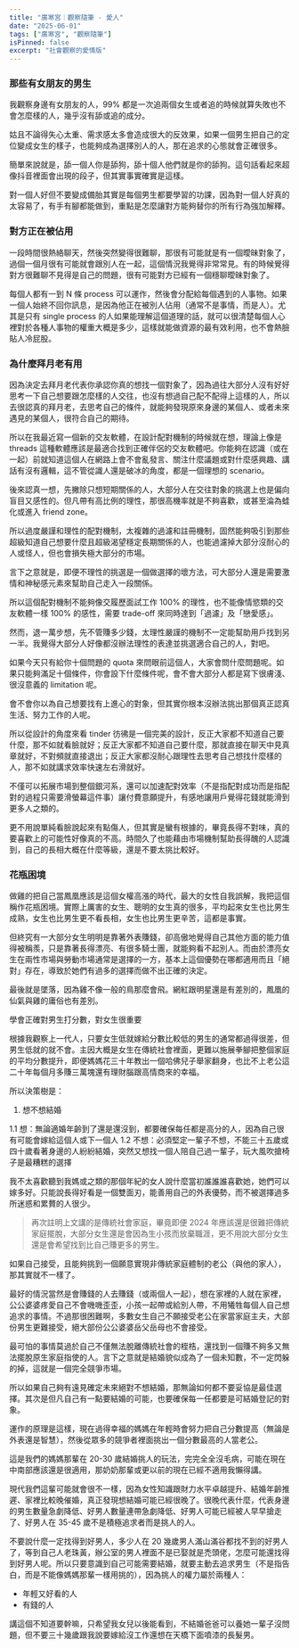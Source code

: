 ```yaml
---
title: "廣寒宮｜觀察隨筆 - 愛人"
date: "2025-06-01"
tags: ["廣寒宮", "觀察隨筆"]
isPinned: false
excerpt: "社會觀察的愛情版"
---
```


### 那些有女朋友的男生

我觀察身邊有女朋友的人，99% 都是一次追兩個女生或者追的時候就算失敗也不會怎麼樣的人，幾乎沒有舔或追的成分。

姑且不論得失心太重、需求感太多會造成很大的反效果，如果一個男生把自己的定位變成女生的樣子，也能夠成為選擇別人的人，那在追求的心態就會正確很多。

簡單來說就是，舔一個人你是舔狗，舔十個人他們就是你的舔狗。這句話看起來超像抖音裡面會出現的段子，但其實事實確實是這樣。

對一個人好但不要變成備胎其實是每個男生都要學習的功課，因為對一個人好真的太容易了，有手有腳都能做到，重點是怎麼讓對方能夠替你的所有行為強加解釋。

### 對方正在被佔用

一段時間很熱絡聊天，然後突然變得很難聊，那很有可能就是有一個曖昧對象了，過個一個月很有可能就會跟別人在一起，這個情況我覺得非常常見。有的時候覺得對方很難聊不見得是自己的問題，很有可能對方已經有一個穩聊曖昧對象了。

每個人都有一到 N 條 process 可以運作，然後會分配給每個遇到的人事物。如果一個人始終不回你訊息，是因為他正在被別人佔用（通常不是事情，而是人）。尤其是只有 single process 的人如果能理解這個道理的話，就可以很清楚每個人心裡對於各種人事物的權重大概是多少，這樣就能做資源的最有效利用，也不會熱臉貼人冷屁股。

### 為什麼拜月老有用

因為決定去拜月老代表你承認你真的想找一個對象了，因為過往大部分人沒有好好思考一下自己想要跟怎麼樣的人交往，也沒有想過自己配不配得上這樣的人，所以去很認真的拜月老，去思考自己的條件，就能夠發現原來身邊的某個人、或者未來遇見的某個人，很符合自己的期待。

所以在我最近寫一個新的交友軟體，在設計配對機制的時候就在想，理論上像是 threads 這種軟體應該是最適合找到正確伴侶的交友軟體吧。你能夠在認識（或在一起）前就知道這個人在網路上會不會亂發言、關注什麼議題或對什麼感興趣、講話有沒有邏輯，這不管從識人還是破冰的角度，都是一個理想的 scenario。

後來認真一想，先撇除只想短期關係的人，大部分人在交往對象的挑選上也是偏向盲目又感性的。但凡帶有高比例的理性，那很高機率就是不夠喜歡，或甚至淪為蛙化或進入 friend zone。

所以過度嚴謹和理性的配對機制，太複雜的過濾和註冊機制，固然能夠吸引到那些超級知道自己想要什麼且超級渴望穩定長期關係的人，也能過濾掉大部分沒耐心的人或怪人，但也會損失極大部分的市場。

言下之意就是，即便不理性的挑選是一個做選擇的壞方法，可大部分人還是需要激情和神秘感元素來幫助自己走入一段關係。

所以這個配對機制不能夠像交履歷面試工作 100% 的理性，也不能像情慾類的交友軟體一樣 100% 的感性，需要 trade-off 來同時達到「過濾」及「戀愛感」。

然而，退一萬步想，先不管賺多少錢，太理性嚴謹的機制不一定能幫助用戶找到另一半。我覺得大部分人好像都沒辦法理性的表達並挑選適合自己的人，對吧。

如果今天只有給你十個問題的 quota 來問眼前這個人，大家會問什麼問題呢。如果只能夠滿足十個條件，你會設下什麼條件呢，會不會大部分人都是寫下很膚淺、很沒意義的 limitation 呢。

會不會你以為自己想要找有上進心的對象，但其實你根本沒辦法挑出那個真正認真生活、努力工作的人呢。

所以從設計的角度來看 tinder 彷彿是一個完美的設計，反正大家都不知道自己要什麼，那不如就看臉就好；反正大家都不知道自己要什麼，那就直接在聊天中見真章就好，不對頻就直接退出；反正大家都沒耐心跟理性去思考自己想找什麼樣的人，那不如就講求效率快速左右滑就好。

不僅可以拓展市場到整個銀河系，還可以加速配對效率（不是指配對成功而是指配對的過程只需要滑螢幕這件事）讓付費意願提升，有感地讓用戶覺得花錢就能滑到更多人之類的。

更不用說單純看臉說起來有點傷人，但其實是蠻有根據的，畢竟長得不對味，真的要喜歡上的可能性好像真的不高。時間久了也能藉由市場機制幫助長得醜的人認識到，自己的長相大概在什麼等級，還是不要太挑比較好。

### 花瓶困境

做雞的把自己當鳳凰應該是這個女權高漲的時代，最大的女性自我誤解，我把這個稱作花瓶困境。實際上厲害的女生、聰明的女生真的很多，平均起來女生也比男生成熟，女生也比男生更不看長相，女生也比男生更辛苦，這都是事實。

但終究有一大部分女生明明是靠著外表賺錢，卻高傲地覺得自己其他方面的能力值得被稱羨，只是靠著長得漂亮、有很多騎士團，就能夠看不起別人。而由於漂亮女生在兩性市場與勞動市場通常是選擇的一方，基本上這個優勢在哪都適用而且「絕對」存在，導致於她們有過多的選擇而做不出正確的決定。

最後就是墜落，因為雞不像一般的鳥那麼會飛。網紅跟明星還是有差別的，鳳凰的仙氣與雞的庸俗也有差別。

學會正確對男生打分數，對女生很重要

根據我觀察上一代人，只要女生低就嫁給分數比較低的男生的通常都過得很差，但男生低就的就不會。主因大概是女生在傳統社會裡面，更難以施展拳腳把整個家庭的平均分數提升，即便媽媽花三十年教出一個哈佛兒子舉家翻身，也比不上老公這二十年每個月多賺三萬塊還有理財腦跟高情商來的幸福。

所以決策樹是：

1. 想不想結婚

1.1 想：無論適婚年齡到了還是還沒到，都要確保每任都是高分的人，因為自己很有可能會嫁給這個人或下一個人
1.2 不想：必須堅定一輩子不想，不能三十五歲或四十歲看著身邊的人紛紛結婚，突然又想找一個人陪自己過一輩子，玩大風吹搶椅子是最糟糕的選擇

我不太喜歡聽到我媽或之類的那個年紀的女人說什麼當初誰誰誰喜歡她，她們可以嫁多好。只能說長得好看是一個雙面刃，能善用自己的外表優勢，而不被選擇過多所迷惑和累贅的人很少。

> 再次註明上文講的是傳統社會家庭，畢竟即便 2024 年應該還是很難把傳統家庭擺脫，大部分女生還是會因為生小孩而放棄職涯，更不用說大部分女生還是會希望找到比自己賺更多的男生。

如果自己接受，且能夠挑到一個願意實現非傳統家庭體制的老公（與他的家人），那其實就不一樣了。

最好的情況當然是會賺錢的人去賺錢（或兩個人一起），想在家裡的人就在家裡，公公婆婆疼愛自己不會嘰嘰歪歪，小孩一起帶或給別人帶，不用犧牲每個人自己想追求的事情。不過那很困難啊，多數女生自己不願接受老公在家當家庭主夫，大部份男生更難接受，絕大部份公公婆婆岳父岳母也不會接受。

最可怕的事情莫過於自己不僅無法脫離傳統社會的桎梏，還找到一個賺不夠多又無法擺脫原生家庭指使的人。言下之意就是結婚貌似成為了一個未知數，不一定閃躲的掉，這就是一個完全競爭市場。

所以如果自己夠有遠見確定未來絕對不想結婚，那無論如何都不要妥協是最佳選擇。其次是但凡自己有一點要結婚的可能，也要確保每一任都要是可結婚登記的對象。

運作的原理是這樣，現在過得幸福的媽媽在年輕時會努力把自己分數提高（無論是外表還是智慧），然後從眾多的競爭者裡面挑出一個分數最高的人當老公。

這是我們的媽媽那輩在 20-30 歲結婚挑人的玩法，完完全全沒毛病，可能在現在中南部應該還是很適用，那奶奶那輩或更以前的現在已經不適用我懶得講。

現代我們這輩可能就會很不一樣，因為女性知識跟財力水平卓越提升、結婚年齡推遲、家裡比較晚催婚，真正發現想結婚可能已經很晚了。很晚代表什麼，代表身邊的男生數量急劇降低、好男人數量連帶急劇降低、好男人可能已經被人早早搶走了、好男人在 35-45 歲不是積極追求者而是挑人的人。

不要說什麼一定找得到好男人，多少人在 20 幾歲男人滿山滿谷都找不到的好男人了，等到自己人老珠黃，辦公室的男人裡面不是已娶就是禿頭佬，怎麼可能還找得到好男人呢。所以只要意識到自己可能需要結婚，就要主動去追求男生（不是指告白，而是不能像媽媽那輩一樣用挑的），因為挑人的權力屬於兩種人：

- 年輕又好看的人
- 有錢的人

講這個不知道要幹嘛，只希望我女兒以後能看到，不結婚爸爸可以養她一輩子沒問題，但不要三十幾歲跟我說要嫁給沒工作還想在天橋下面噴漆的長髮男。